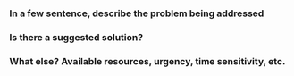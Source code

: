 ### In a few sentence, describe the problem being addressed


### Is there a suggested solution?


### What else? Available resources, urgency, time sensitivity, etc.

